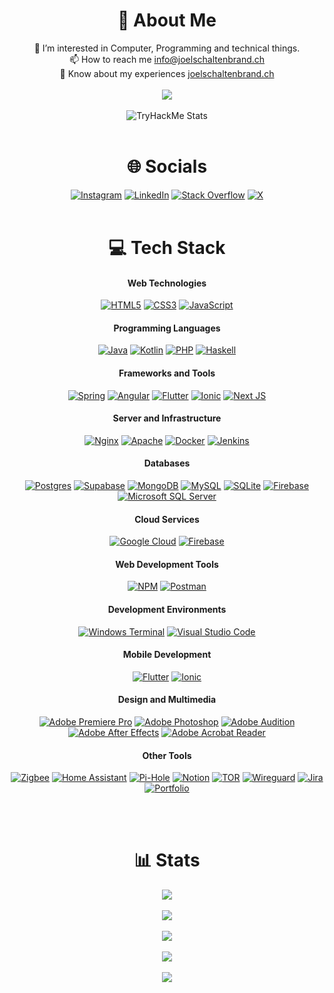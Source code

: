 <div align="center">

# 💫 About Me

👀 I’m interested in Computer, Programming and technical things.<br>📫 How to reach me [info@joelschaltenbrand.ch](mailto:info@joelschaltenbrand.ch)<br>📄 Know about my experiences [joelschaltenbrand.ch](https://joelschaltenbrand.ch)<br><br>
![](https://komarev.com/ghpvc/?username=joel-schaltenbrand&color=blue)
<br><br>
![TryHackMe Stats](https://tryhackme-badges.s3.amazonaws.com/JoelSchaltenbrand.png)
<br><br>

# 🌐 Socials

[![Instagram](https://img.shields.io/badge/Instagram-%23E4405F.svg?logo=Instagram&logoColor=white)](https://instagram.com/__joel02__) [![LinkedIn](https://img.shields.io/badge/LinkedIn-%230077B5.svg?logo=linkedin&logoColor=white)](https://linkedin.com/in/joel-schaltenbrand) [![Stack Overflow](https://img.shields.io/badge/-Stackoverflow-FE7A16?logo=stack-overflow&logoColor=white)](https://stackoverflow.com/users/21419105) [![X](https://img.shields.io/badge/X-black.svg?logo=X&logoColor=white)](https://x.com/Joel_Sch_)
<br><br>

# 💻 Tech Stack

<div align="center">  
  
  #### Web Technologies
[![HTML5](https://img.shields.io/badge/html5-%23E34F26.svg?style=for-the-badge&logo=html5&logoColor=white)](https://www.html.com)
[![CSS3](https://img.shields.io/badge/css3-%231572B6.svg?style=for-the-badge&logo=css3&logoColor=white)](https://www.css.com)
[![JavaScript](https://img.shields.io/badge/javascript-%23323330.svg?style=for-the-badge&logo=javascript&logoColor=%23F7DF1E)](https://www.javascript.com)

#### Programming Languages

[![Java](https://img.shields.io/badge/java-%23ED8B00.svg?style=for-the-badge&logo=openjdk&logoColor=white)](https://www.java.com)
[![Kotlin](https://img.shields.io/badge/kotlin-%237F52FF.svg?style=for-the-badge&logo=kotlin&logoColor=white)](https://kotlinlang.org)
[![PHP](https://img.shields.io/badge/php-%777BB4.svg?style=for-the-badge&logo=php&logoColor=white)](https://www.php.net)
[![Haskell](https://img.shields.io/badge/Haskell-5e5086?style=for-the-badge&logo=haskell&logoColor=white)](https://www.haskell.org)

#### Frameworks and Tools

[![Spring](https://img.shields.io/badge/spring-%236DB33F.svg?style=for-the-badge&logo=spring&logoColor=white)](https://spring.io)
[![Angular](https://img.shields.io/badge/angular-%23DD0031.svg?style=for-the-badge&logo=angular&logoColor=white)](https://angular.io)
[![Flutter](https://img.shields.io/badge/Flutter-%2302569B.svg?style=for-the-badge&logo=Flutter&logoColor=white)](https://flutter.dev)
[![Ionic](https://img.shields.io/badge/Ionic-%233880FF.svg?style=for-the-badge&logo=Ionic&logoColor=white)](https://ionicframework.com)
[![Next JS](https://img.shields.io/badge/Next-black?style=for-the-badge&logo=next.js&logoColor=white)](https://nextjs.org)

#### Server and Infrastructure

[![Nginx](https://img.shields.io/badge/nginx-%23009639.svg?style=for-the-badge&logo=nginx&logoColor=white)](https://nginx.org)
[![Apache](https://img.shields.io/badge/apache-%23D42029.svg?style=for-the-badge&logo=apache&logoColor=white)](https://httpd.apache.org)
[![Docker](https://img.shields.io/badge/docker-%230db7ed.svg?style=for-the-badge&logo=docker&logoColor=white)](https://www.docker.com)
[![Jenkins](https://img.shields.io/badge/jenkins-%232C5263.svg?style=for-the-badge&logo=jenkins&logoColor=white)](https://www.jenkins.io)

#### Databases

[![Postgres](https://img.shields.io/badge/postgres-%23316192.svg?style=for-the-badge&logo=postgresql&logoColor=white)](https://www.postgresql.org)
[![Supabase](https://img.shields.io/badge/Supabase-3ECF8E?style=for-the-badge&logo=supabase&logoColor=white)](https://supabase.io)
[![MongoDB](https://img.shields.io/badge/MongoDB-%234ea94b.svg?style=for-the-badge&logo=mongodb&logoColor=white)](https://www.mongodb.com)
[![MySQL](https://img.shields.io/badge/mysql-%2300000f.svg?style=for-the-badge&logo=mysql&logoColor=white)](https://www.mysql.com)
[![SQLite](https://img.shields.io/badge/sqlite-%2307405e.svg?style=for-the-badge&logo=sqlite&logoColor=white)](https://www.sqlite.org)
[![Firebase](https://img.shields.io/badge/Firebase-039BE5?style=for-the-badge&logo=Firebase&logoColor=white)](https://firebase.google.com)
[![Microsoft SQL Server](https://img.shields.io/badge/Microsoft%20SQL%20Server-CC2927?style=for-the-badge&logo=microsoft%20sql%20server&logoColor=white)](https://www.microsoft.com/sql-server)

#### Cloud Services

[![Google Cloud](https://img.shields.io/badge/GoogleCloud-%234285F4.svg?style=for-the-badge&logo=google-cloud&logoColor=white)](https://cloud.google.com)
[![Firebase](https://img.shields.io/badge/firebase-%23039BE5.svg?style=for-the-badge&logo=firebase)](https://firebase.google.com)

#### Web Development Tools

[![NPM](https://img.shields.io/badge/NPM-%23CB3837.svg?style=for-the-badge&logo=npm&logoColor=white)](https://www.npmjs.com)
[![Postman](https://img.shields.io/badge/Postman-FF6C37?style=for-the-badge&logo=postman&logoColor=white)](https://www.postman.com)

#### Development Environments

[![Windows Terminal](https://img.shields.io/badge/Windows%20Terminal-%234D4D4D.svg?style=for-the-badge&logo=windows-terminal&logoColor=white)](https://aka.ms/terminal)
[![Visual Studio Code](https://img.shields.io/badge/Visual%20Studio%20Code-007ACC?style=for-the-badge&logo=visual-studio-code&logoColor=white)](https://code.visualstudio.com)

#### Mobile Development

[![Flutter](https://img.shields.io/badge/Flutter-%2302569B.svg?style=for-the-badge&logo=Flutter&logoColor=white)](https://flutter.dev)
[![Ionic](https://img.shields.io/badge/Ionic-%233880FF.svg?style=for-the-badge&logo=Ionic&logoColor=white)](https://ionicframework.com)

#### Design and Multimedia

[![Adobe Premiere Pro](https://img.shields.io/badge/Adobe%20Premiere%20Pro-9999FF.svg?style=for-the-badge&logo=Adobe%20Premiere%20Pro&logoColor=white)](https://www.adobe.com/products/premiere.html)
[![Adobe Photoshop](https://img.shields.io/badge/adobe%20photoshop-%2331A8FF.svg?style=for-the-badge&logo=adobe%20photoshop&logoColor=white)](https://www.adobe.com/products/photoshop.html)
[![Adobe Audition](https://img.shields.io/badge/Adobe%20Audition-9999FF.svg?style=for-the-badge&logo=Adobe%20Audition&logoColor=white)](https://www.adobe.com/products/audition.html)
[![Adobe After Effects](https://img.shields.io/badge/Adobe%20After%20Effects-9999FF.svg?style=for-the-badge&logo=Adobe%20After%20Effects&logoColor=white)](https://www.adobe.com/products/aftereffects.html)
[![Adobe Acrobat Reader](https://img.shields.io/badge/Adobe%20Acrobat%20Reader-EC1C24.svg?style=for-the-badge&logo=Adobe%20Acrobat%20Reader&logoColor=white)](https://get.adobe.com/reader)

#### Other Tools

[![Zigbee](https://img.shields.io/badge/zigbee-%23EB0443.svg?style=for-the-badge&logo=zigbee&logoColor=white)](https://zigbeealliance.org)
[![Home Assistant](https://img.shields.io/badge/home%20assistant-%2341BDF5.svg?style=for-the-badge&logo=home-assistant&logoColor=white)](https://www.home-assistant.io)
[![Pi-Hole](https://img.shields.io/badge/pihole-%2396060C.svg?style=for-the-badge&logo=pi-hole&logoColor=white)](https://pi-hole.net)
[![Notion](https://img.shields.io/badge/Notion-%23000000.svg?style=for-the-badge&logo=notion&logoColor=white)](https://www.notion.so)
[![TOR](https://img.shields.io/badge/tor-%237E4798.svg?style=for-the-badge&logo=tor-project&logoColor=white)](https://www.torproject.org)
[![Wireguard](https://img.shields.io/badge/wireguard-%2388171A.svg?style=for-the-badge&logo=wireguard&logoColor=white)](https://www.wireguard.com)
[![Jira](https://img.shields.io/badge/jira-%230A0FFF.svg?style=for-the-badge&logo=jira&logoColor=white)](https://www.atlassian.com/software/jira)
[![Portfolio](https://img.shields.io/badge/Portfolio-%23000000.svg?style=for-the-badge&logo=firefox&logoColor=#FF7139)](https://www.mozilla.org/firefox/new/)

</div>
<br><br>

# 📊 Stats

[![](https://github-profile-trophy.vercel.app/?username=joel-schaltenbrand&theme=onedark)](https://github.com/joel-schaltenbrand/github-profile-trophy&hide_border=true&count_private=true)<br/><br/>
![](https://github-contributor-stats.vercel.app/api?username=Joel-Schaltenbrand&limit=5&theme=dark&combine_all_yearly_contributions=true)<br/><br/>
![](https://github-readme-streak-stats.herokuapp.com/?user=Joel-Schaltenbrand&theme=dark&hide_border=false)<br/><br/>
![](https://github-readme-stats.vercel.app/api?username=Joel-Schaltenbrand&theme=dark&hide_border=false&include_all_commits=true&count_private=true)<br/><br/>
![](https://github-readme-stats.vercel.app/api/top-langs/?username=Joel-Schaltenbrand&theme=dark&hide_border=false&include_all_commits=true&count_private=true&layout=compact)

</div>
